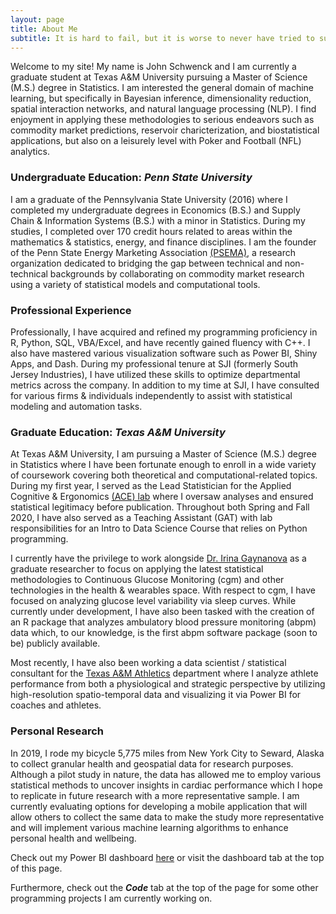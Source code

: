 ```yaml
---
layout: page
title: About Me
subtitle: It is hard to fail, but it is worse to never have tried to succeed. - Theodore Roosevelt
---
```


Welcome to my site! My name is John Schwenck and I am currently a graduate student at Texas A&M University pursuing a Master of Science (M.S.) degree in Statistics. I am interested the general domain of machine learning, but specifically in Bayesian inference, dimensionality reduction, spatial interaction networks, and natural language processing (NLP). I find enjoyment in applying these methodologies to serious endeavors such as commodity market predictions, reservoir charicterization, and biostatistical applications, but also on a leisurely level with Poker and Football (NFL) analytics.

### Undergraduate Education: *Penn State University*
I am a graduate of the Pennsylvania State University (2016) where I completed my undergraduate degrees in Economics (B.S.) and Supply Chain & Information Systems (B.S.) with a minor in Statistics. During my studies, I completed over 170 credit hours related to areas within the mathematics & statistics, energy, and finance disciplines. I am the founder of the Penn State Energy Marketing Association [(PSEMA)](https://www.pennstateema.com/), a research organization dedicated to bridging the gap between technical and non-technical backgrounds by collaborating on commodity market research using a variety of statistical models and computational tools.

### Professional Experience
Professionally, I have acquired and refined my programming proficiency in R, Python, SQL, VBA/Excel, and have recently gained fluency with C++. I also have mastered various visualization software such as Power BI, Shiny Apps, and Dash. During my professional tenure at SJI (formerly South Jersey Industries), I have utilized these skills to optimize departmental metrics across the company. In addition to my time at SJI, I have consulted for various firms & individuals independently to assist with statistical modeling and automation tasks. 

### Graduate Education: *Texas A&M University*
At Texas A&M University, I am pursuing a Master of Science (M.S.) degree in Statistics where I have been fortunate enough to enroll in a wide variety of coursework covering both theoretical and computational-related topics. During my first year, I served as the Lead Statistician for the Applied Cognitive & Ergonomics [(ACE) lab](https://acelab.tamu.edu/) where I oversaw analyses and ensured statistical legitimacy before publication. Throughout both Spring and Fall 2020, I have also served as a Teaching Assistant (GAT) with lab responsibilities for an Intro to Data Science Course that relies on Python programming. 

I currently have the privilege to work alongside [Dr. Irina Gaynanova](https://irinagain.github.io/) as a graduate researcher to focus on applying the latest statistical methodologies to Continuous Glucose Monitoring (cgm) and other technologies in the health & wearables space. With respect to cgm, I have focused on analyzing glucose level variability via sleep curves. While currently under development, I have also been tasked with the creation of an R package that analyzes ambulatory blood pressure monitoring (abpm) data which, to our knowledge, is the first abpm software package (soon to be) publicly available. 

Most recently, I have also been working a data scientist / statistical consultant for the [Texas A&M Athletics](https://www.tamu.edu/athletics/index.html) department where I analyze athlete performance from both a physiological and strategic perspective by utilizing high-resolution spatio-temporal data and visualizing it via Power BI for coaches and athletes.

### Personal Research
In 2019, I rode my bicycle 5,775 miles from New York City to Seward, Alaska to collect granular health and geospatial data for research purposes. Although a pilot study in nature, the data has allowed me to employ various statistical methods to uncover insights in cardiac performance which I hope to replicate in future research with a more representative sample. I am currently evaluating options for developing a mobile application that will allow others to collect the same data to make the study more representative and will implement various machine learning algorithms to enhance personal health and wellbeing. 

Check out my Power BI dashboard [here](https://app.powerbi.com/view?r=eyJrIjoiYjdmYTAzMmEtZjllZS00Mzg4LTljZDMtMTQ1Y2EyODJkNmQ1IiwidCI6IjY4ZjM4MWUzLTQ2ZGEtNDdiOS1iYTU3LTZmMzIyYjhmMGRhMSIsImMiOjN9) or visit the dashboard tab at the top of this page.

Furthermore, check out the ***Code*** tab at the top of the page for some other programming projects I am currently working on.
